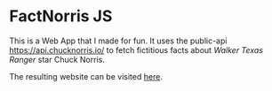 # FactNorris JS
This is a Web App that I made for fun. It uses the public-api https://api.chucknorris.io/ to fetch fictitious facts about  *Walker Texas Ranger* star Chuck Norris. 

The resulting website can be visited [here](https://lgenzelis.github.io/FactNorris_JS/).
